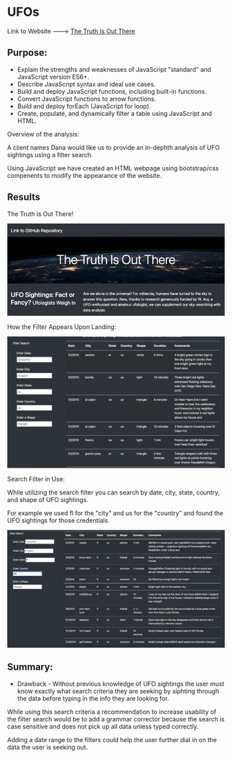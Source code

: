 # UFOs

Link to Website ---> [The Truth Is Out There](https://aborden23.github.io/UFOs/)

## Purpose:

* Explain the strengths and weaknesses of JavaScript "standard" and JavaScript version ES6+.
* Describe JavaScript syntax and ideal use cases.
* Build and deploy JavaScript functions, including built-in functions.
* Convert JavaScript functions to arrow functions.
* Build and deploy forEach (JavaScript for loop).
* Create, populate, and dynamically filter a table using JavaScript and HTML.

Overview of the analysis:

A client names Dana would like us to provide an in-dephth analysis of UFO sightings using a filter search. 

Using JavaScript we have created an HTML webpage using bootstrap/css compenents to modify the appearance of the website.

## Results

The Truth is Out There!

![This is an image](https://github.com/ABorden23/UFOs/blob/main/static/images/html%20page%20preview.jpeg)

How the Filter Appears Upon Landing:

![This is an image](https://github.com/ABorden23/UFOs/blob/main/static/images/filter%20website%20preview.jpeg)

Search Filter in Use:

While utilizing the search filter you can search by date, city, state, country, and shape of UFO sightings. 

For example we used fl for the "city" and us for the "country" and found the UFO sightings for those credentials.

![This is an image](https://github.com/ABorden23/UFOs/blob/main/static/images/html%20page%20search%20filter.jpeg)

## Summary:

* Drawback - Without previous knowledge of UFO sightings the user must know exactly what search criteria they are seeking by siphting through the data before typing in the info they are looking for. 

While using this search criteria a recommendation to increase usability of the filter search would be to add a grammar corrector because the search is case sensitive and does not pick up all data unless typed correctly.

Adding a date range to the filters could help the user further dial in on the data the user is seeking out.
